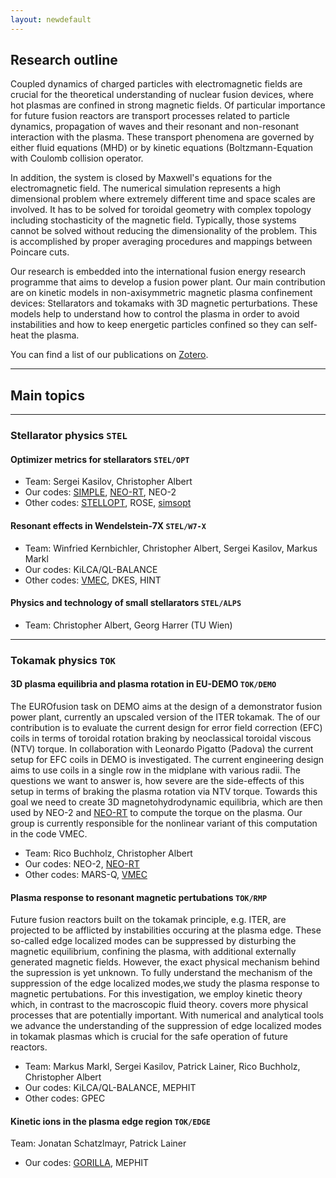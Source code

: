 ```yaml
---
layout: newdefault
---
```


## Research outline

Coupled dynamics of charged particles with electromagnetic fields are crucial for the theoretical understanding of nuclear fusion devices, where hot plasmas are confined in strong magnetic fields. Of particular importance for future fusion reactors are transport processes related to particle dynamics, propagation of waves and their resonant and non-resonant interaction with the plasma. These transport phenomena are governed by either fluid equations (MHD) or by kinetic equations (Boltzmann-Equation with Coulomb collision operator.

In addition, the system is closed by Maxwell's equations for the electromagnetic field. The numerical simulation represents a high dimensional problem where extremely different time and space scales are involved. It has to be solved for toroidal geometry with complex topology including stochasticity of the magnetic field. Typically, those systems cannot be solved without reducing the dimensionality of the problem. This is accomplished by proper averaging procedures and mappings between Poincare cuts.

Our research is embedded into the international fusion energy research
programme that aims to develop a fusion power plant. Our main contribution
are on kinetic models in non-axisymmetric magnetic plasma confinement devices:
Stellarators and tokamaks with 3D magnetic perturbations. These models help
to understand how to control the plasma in order to avoid instabilities and
how to keep energetic particles confined so they can self-heat the plasma.

You can find a list of our publications on [Zotero](https://www.zotero.org/itpplasma).

----

## Main topics

----

### Stellarator physics `STEL`

#### Optimizer metrics for stellarators `STEL/OPT`

* Team: Sergei Kasilov, Christopher Albert
* Our codes: [SIMPLE](https://github.com/itpplasma/SIMPLE), [NEO-RT](https://github.com/itpplasma/NEO-RT), NEO-2
* Other codes: [STELLOPT](https://github.com/PrincetonUniversity/STELLOPT), ROSE, [simsopt](https://github.com/hiddenSymmetries/simsopt)


#### Resonant effects in Wendelstein-7X `STEL/W7-X`

* Team: Winfried Kernbichler, Christopher Albert, Sergei Kasilov, Markus Markl
* Our codes: KiLCA/QL-BALANCE
* Other codes: [VMEC](https://github.com/PrincetonUniversity/STELLOPT), DKES, HINT


#### Physics and technology of small stellarators `STEL/ALPS`

* Team: Christopher Albert, Georg Harrer (TU Wien)

----

### Tokamak physics `TOK`

#### 3D plasma equilibria and plasma rotation in EU-DEMO `TOK/DEMO`
The EUROfusion task on DEMO aims at the design of a demonstrator fusion power plant, currently an upscaled version of the ITER tokamak.
The of our contribution is to evaluate the current design for error field correction (EFC) coils in terms of toroidal rotation braking by neoclassical toroidal viscous (NTV) torque.
In collaboration with Leonardo Pigatto (Padova) the current setup for EFC coils in DEMO is investigated.
The current engineering design aims to use coils in a single row in the midplane with various radii.
The questions we want to answer is, how severe are the side-effects of this setup in terms of braking the plasma rotation via NTV torque.
Towards this goal we need to create 3D magnetohydrodynamic equilibria, which are then used by NEO-2 and [NEO-RT](https://github.com/itpplasma/NEO-RT) to compute the torque on the plasma. Our group is currently responsible for the nonlinear variant of this computation in the code VMEC.

* Team: Rico Buchholz, Christopher Albert
* Our codes: NEO-2, [NEO-RT](https://github.com/itpplasma/NEO-RT)
* Other codes: MARS-Q, [VMEC](https://github.com/PrincetonUniversity/STELLOPT)

#### Plasma response to resonant magnetic pertubations `TOK/RMP`
Future fusion reactors built on the tokamak principle, e.g. ITER, are projected to be afflicted by instabilities occuring at the plasma edge. These so-called edge localized modes can be suppressed by disturbing the magnetic equilibrium, confining the plasma, with additional externally generated magnetic fields. However, the exact physical mechanism behind the supression is yet unknown.
To fully understand the mechanism of the suppression of the edge localized modes,we study the plasma response to magnetic pertubations. For this investigation, we employ kinetic theory which, in contrast to the macroscopic fluid theory. covers more physical processes that are potentially important. With numerical and analytical tools we advance the understanding of the suppression of edge localized modes in tokamak plasmas which is crucial for the safe operation of future reactors.

* Team: Markus Markl, Sergei Kasilov, Patrick Lainer, Rico Buchholz, Christopher Albert
* Our codes: KiLCA/QL-BALANCE, MEPHIT
* Other codes: GPEC

#### Kinetic ions in the plasma edge region `TOK/EDGE`
Team: Jonatan Schatzlmayr, Patrick Lainer

* Our codes: [GORILLA](https://github.com/itpplasma/GORILLA), MEPHIT
